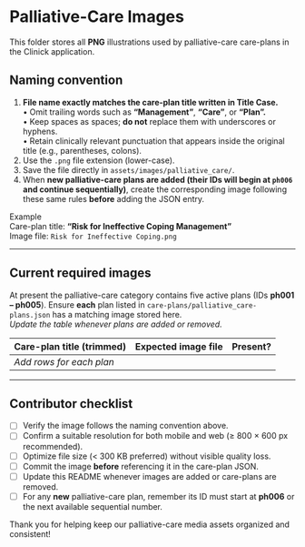 # Palliative-Care Images

This folder stores all **PNG** illustrations used by palliative-care care-plans in the Clinick application.

## Naming convention

1. **File name exactly matches the care-plan title written in Title Case.**  
   • Omit trailing words such as **“Management”**, **“Care”**, or **“Plan”.**  
   • Keep spaces as spaces; **do not** replace them with underscores or hyphens.  
   • Retain clinically relevant punctuation that appears inside the original title (e.g., parentheses, colons).  
2. Use the `.png` file extension (lower-case).  
3. Save the file directly in `assets/images/palliative_care/`.  
4. When **new palliative-care plans are added (their IDs will begin at `ph006` and continue sequentially)**, create the corresponding image following these same rules **before** adding the JSON entry.

Example  
Care-plan title: **“Risk for Ineffective Coping Management”**  
Image file: `Risk for Ineffective Coping.png`

---

## Current required images

At present the palliative-care category contains five active plans (IDs **ph001 – ph005**). Ensure **each** plan listed in `care-plans/palliative_care-plans.json` has a matching image stored here.  
_Update the table whenever plans are added or removed._

| Care-plan title (trimmed) | Expected image file | Present? |
| ------------------------- | ------------------- | -------- |
| _Add rows for each plan_  |                     |          |

---

## Contributor checklist

- [ ] Verify the image follows the naming convention above.  
- [ ] Confirm a suitable resolution for both mobile and web (≥ 800 × 600 px recommended).  
- [ ] Optimize file size (< 300 KB preferred) without visible quality loss.  
- [ ] Commit the image **before** referencing it in the care-plan JSON.  
- [ ] Update this README whenever images are added or care-plans are removed.  
- [ ] For any **new** palliative-care plan, remember its ID must start at **ph006** or the next available sequential number.

Thank you for helping keep our palliative-care media assets organized and consistent!
